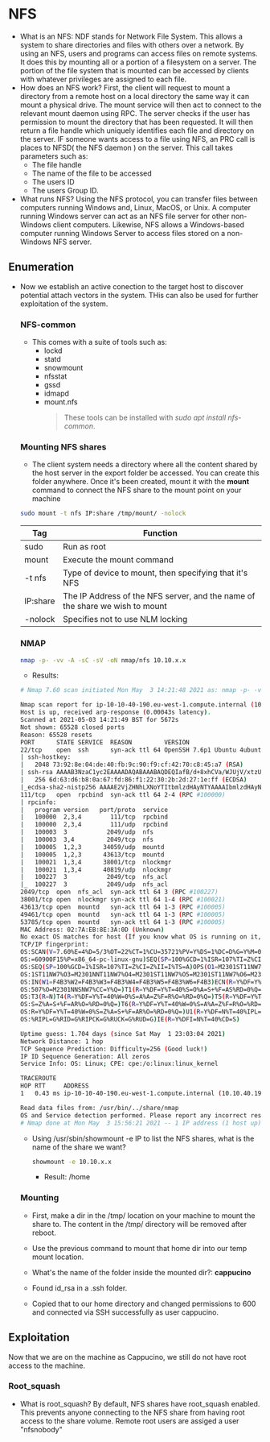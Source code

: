 # NFS

- What is an NFS:
  NDF stands for Network File System. This allows a system to share directories and files with others over a network.
  By using an NFS, users and programs can access files on remote systems. It does this by mounting all or a portion of a filesystem on a server.
  The portion of the file system that is mounted can be accessed by clients with whatever privileges are assigned to each file.
- How does an NFS work?
  First, the client will request to mount a directory from a remote host on a local directory the same way it can mount a physical drive. The mount service will then act to connect to the relevant mount daemon using RPC.
  The server checks if the user has permission to mount the directory that has been requested. It will then return a file handle which uniquely identifies each file and directory on the server.
  IF someone wants access to a file using NFS, an PRC call is places to NFSD( the NFS daemon ) on the server.
  This call takes parameters such as:
  - The file handle
  - The name of the file to be accessed
  - The users ID
  - The users Group ID.
- What runs NFS?
  Using the NFS protocol, you can transfer files between computers running Windows and, Linux, MacOS, or Unix.
  A computer running Windows server can act as an NFS file server for other non-Windows client computers. Likewise, NFS allows a Windows-based computer running Windows Server to access files stored on a non-Windows NFS server.

## Enumeration

- Now we establish an active conection to the target host to discover potential attach vectors in the system. THis can also be used for further exploitation of the system.

  ### NFS-common

  - This comes with a suite of tools such as:
    - lockd
    - statd
    - snowmount
    - nfsstat
    - gssd
    - idmapd
    - mount.nfs
      > These tools can be installed with _sudo apt install nfs-common_.

  ### Mounting NFS shares

  - The client system needs a directory where all the content shared by the host server in the export folder be accessed. You can create this folder anywhere. Once it's been created, mount it with the **mount** command to connect the NFS share to the mount point on your machine

  ```bash
  sudo mount -t nfs IP:share /tmp/mount/ -nolock
  ```

  | Tag      | Function                                                                     |
  | -------- | ---------------------------------------------------------------------------- |
  | sudo     | Run as root                                                                  |
  | mount    | Execute the mount command                                                    |
  | -t nfs   | Type of device to mount, then specifying that it's NFS                       |
  | IP:share | The IP Address of the NFS server, and the name of the share we wish to mount |
  | -nolock  | Specifies not to use NLM locking                                             |

  ### NMAP

  ```bash
  nmap -p- -vv -A -sC -sV -oN nmap/nfs 10.10.x.x
  ```

  - Results:

  ```bash
  # Nmap 7.60 scan initiated Mon May  3 14:21:48 2021 as: nmap -p- -v -A -sC -sV -oN nmap/nfs 10.10.40.190

  Nmap scan report for ip-10-10-40-190.eu-west-1.compute.internal (10.10.40.190)
  Host is up, received arp-response (0.00043s latency).
  Scanned at 2021-05-03 14:21:49 BST for 5672s
  Not shown: 65528 closed ports
  Reason: 65528 resets
  PORT      STATE SERVICE  REASON         VERSION
  22/tcp    open  ssh      syn-ack ttl 64 OpenSSH 7.6p1 Ubuntu 4ubuntu0.3 (Ubuntu Linux; protocol 2.0)
  | ssh-hostkey:
  |   2048 73:92:8e:04:de:40:fb:9c:90:f9:cf:42:70:c8:45:a7 (RSA)
  | ssh-rsa AAAAB3NzaC1yc2EAAAADAQABAAABAQDEQIafB/d+8xhCVa/WJUjV/xtzU7h9fmdPMEVWEobVN59eusBnBD19rp08xrjFOkvHdLSe3XCaDSSreOd4m9If73vzGT/dpXO4kj2Je+p2ALDLLr0vbA+/EVrFJjsbKJ6OLNWGw2nD6romEld++MLOI0SbY9zaM3ov4hwQZ2Fnp9QF5OAt3zqIyxk5Xr99gpm/i4mk3YtA+3I1WHpdLE5Uw41aOVYapowLh+sG1Uyi8dxnI7WJ04DywrUftJam/ajlY6QAiWDR96QRw7RuNJ+8dOLDj7JT+aNREvSTrSWahn+clpIwCgDuVUYy36BEfyTpC/JyTtuS077Bj8vv8NLl
  |   256 6d:63:d6:b8:0a:67:fd:86:f1:22:30:2b:2d:27:1e:ff (ECDSA)
  |_ecdsa-sha2-nistp256 AAAAE2VjZHNhLXNoYTItbmlzdHAyNTYAAAAIbmlzdHAyNTYAAABBBIL2RAJwSBEjlVNFa6km4BnXrbfxBqanFGsc8V7KPraGwGaJkBCtaUpVRQmPXQHhNePswl4UI2rsxVLcw/DYQ4s=
  111/tcp   open  rpcbind  syn-ack ttl 64 2-4 (RPC #100000)
  | rpcinfo:
  |   program version   port/proto  service
  |   100000  2,3,4        111/tcp  rpcbind
  |   100000  2,3,4        111/udp  rpcbind
  |   100003  3           2049/udp  nfs
  |   100003  3,4         2049/tcp  nfs
  |   100005  1,2,3      34059/udp  mountd
  |   100005  1,2,3      43613/tcp  mountd
  |   100021  1,3,4      38001/tcp  nlockmgr
  |   100021  1,3,4      40819/udp  nlockmgr
  |   100227  3           2049/tcp  nfs_acl
  |_  100227  3           2049/udp  nfs_acl
  2049/tcp  open  nfs_acl  syn-ack ttl 64 3 (RPC #100227)
  38001/tcp open  nlockmgr syn-ack ttl 64 1-4 (RPC #100021)
  43613/tcp open  mountd   syn-ack ttl 64 1-3 (RPC #100005)
  49461/tcp open  mountd   syn-ack ttl 64 1-3 (RPC #100005)
  53785/tcp open  mountd   syn-ack ttl 64 1-3 (RPC #100005)
  MAC Address: 02:7A:EB:8E:3A:0D (Unknown)
  No exact OS matches for host (If you know what OS is running on it, see https://nmap.org/submit/ ).
  TCP/IP fingerprint:
  OS:SCAN(V=7.60%E=4%D=5/3%OT=22%CT=1%CU=35721%PV=Y%DS=1%DC=D%G=Y%M=027AEB%TM
  OS:=60900F15%P=x86_64-pc-linux-gnu)SEQ(SP=100%GCD=1%ISR=107%TI=Z%CI=Z%TS=A)
  OS:SEQ(SP=100%GCD=1%ISR=107%TI=Z%CI=Z%II=I%TS=A)OPS(O1=M2301ST11NW7%O2=M230
  OS:1ST11NW7%O3=M2301NNT11NW7%O4=M2301ST11NW7%O5=M2301ST11NW7%O6=M2301ST11)W
  OS:IN(W1=F4B3%W2=F4B3%W3=F4B3%W4=F4B3%W5=F4B3%W6=F4B3)ECN(R=Y%DF=Y%T=40%W=F
  OS:507%O=M2301NNSNW7%CC=Y%Q=)T1(R=Y%DF=Y%T=40%S=O%A=S+%F=AS%RD=0%Q=)T2(R=N)
  OS:T3(R=N)T4(R=Y%DF=Y%T=40%W=0%S=A%A=Z%F=R%O=%RD=0%Q=)T5(R=Y%DF=Y%T=40%W=0%
  OS:S=Z%A=S+%F=AR%O=%RD=0%Q=)T6(R=Y%DF=Y%T=40%W=0%S=A%A=Z%F=R%O=%RD=0%Q=)T7(
  OS:R=Y%DF=Y%T=40%W=0%S=Z%A=S+%F=AR%O=%RD=0%Q=)U1(R=Y%DF=N%T=40%IPL=164%UN=0
  OS:%RIPL=G%RID=G%RIPCK=G%RUCK=G%RUD=G)IE(R=Y%DFI=N%T=40%CD=S)

  Uptime guess: 1.704 days (since Sat May  1 23:03:04 2021)
  Network Distance: 1 hop
  TCP Sequence Prediction: Difficulty=256 (Good luck!)
  IP ID Sequence Generation: All zeros
  Service Info: OS: Linux; CPE: cpe:/o:linux:linux_kernel

  TRACEROUTE
  HOP RTT     ADDRESS
  1   0.43 ms ip-10-10-40-190.eu-west-1.compute.internal (10.10.40.190)

  Read data files from: /usr/bin/../share/nmap
  OS and Service detection performed. Please report any incorrect results at https://nmap.org/submit/ .
  # Nmap done at Mon May  3 15:56:21 2021 -- 1 IP address (1 host up) scanned in 5673.17 seconds
  ```

  - Using /usr/sbin/showmount -e IP to list the NFS shares, what is the name of the share we want?
    ```bash
    showmount -e 10.10.x.x
    ```
    - Result: /home

  ### Mounting

  - First, make a dir in the /tmp/ location on your machine to mount the share to. The content in the /tmp/ directory will be removed after reboot.
  - Use the previous command to mount that home dir into our temp mount location.

  - What's the name of the folder inside the mounted dir?: **cappucino**
  - Found id_rsa in a .ssh folder.
  - Copied that to our home directory and changed permissions to 600 and connected via SSH successfully as user cappucino.

## Exploitation

Now that we are on the machine as Cappucino, we still do not have root access to the machine.

### Root_squash

- What is root_squash?
  By default, NFS shares have root_squash enabled. This prevents anyone connecting to the NFS share from having root access to the share volume. Remote root users are assiged a user "nfsnobody"
